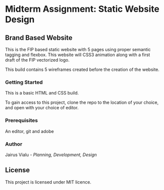 # Midterm Assignment: Static Website Design

## Brand Based Website
This is the FIP based static website with 5 pages using proper semantic tagging and flexbox. This website will CSS3 animation along with a first draft of the FIP vectorized logo.

This build contains 5 wireframes created before the creation of the website.

### Getting Started
This is a basic HTML and CSS build.

To gain access to this project, clone the repo to the location of your choice, and open with your choice of editor.

### Prerequisites
An editor, git and adobe

### Author
Jairus Vialu - *Planning, Development, Design*

## License
This project is licensed under MIT licence.



